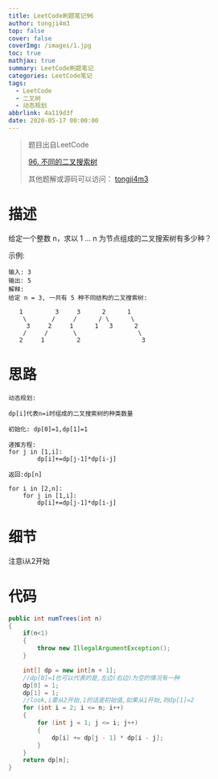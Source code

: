 ```yaml
---
title: LeetCode刷题笔记96
author: tongji4m3
top: false
cover: false
coverImg: /images/1.jpg
toc: true
mathjax: true
summary: LeetCode刷题笔记
categories: LeetCode笔记
tags:
  - LeetCode
  - 二叉树
  - 动态规划
abbrlink: 4a119d3f
date: 2020-05-17 00:00:00
---
```


> 题目出自LeetCode
>
> [96. 不同的二叉搜索树](https://leetcode-cn.com/problems/unique-binary-search-trees/)
>
>  其他题解或源码可以访问： [tongji4m3](https://github.com/tongji4m3/LeetCode)



# 描述

给定一个整数 n，求以 1 ... n 为节点组成的二叉搜索树有多少种？

示例:
```
输入: 3
输出: 5
解释:
给定 n = 3, 一共有 5 种不同结构的二叉搜索树:

   1         3     3      2      1
    \       /     /      / \      \
     3     2     1      1   3      2
    /     /       \                 \
   2     1         2                 3

```

# 思路

```
动态规划:

dp[i]代表n=i时组成的二叉搜索树的种类数量

初始化: dp[0]=1,dp[1]=1

递推方程:
for j in [1,i]:
		dp[i]+=dp[j-1]*dp[i-j]

返回:dp[n]
```



```
for i in [2,n]:
	for j in [1,i]:
		dp[i]+=dp[j-1]*dp[i-j]
```



# 细节

注意i从2开始


# 代码

```java
public int numTrees(int n)
{
    if(n<1)
    {
        throw new IllegalArgumentException();
    }

    int[] dp = new int[n + 1];
    //dp[0]=1也可以代表的是,左边(右边)为空的情况有一种
    dp[0] = 1;
    dp[1] = 1;
    //look,i要从2开始,1的话是初始值,如果从1开始,则dp[1]=2
    for (int i = 2; i <= n; i++)
    {
        for (int j = 1; j <= i; j++)
        {
            dp[i] += dp[j - 1] * dp[i - j];
        }
    }
    return dp[n];
}
```